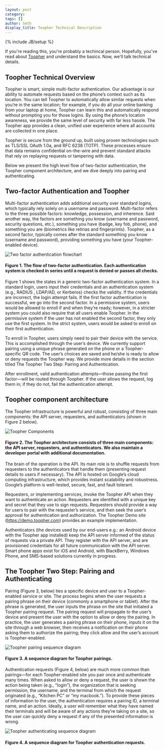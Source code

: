 ```yaml
---
layout: post
category: 
tags: []
author: Seth
display_title: Toopher Technical Description
---
```

{% include JB/setup %}

If you're reading this, you're probably a techincal person. Hopefully,
you've read about [Toopher](https://www.toopher.com/) and understand the
basics. Now, we'll talk technical details.

## Toopher Technical Overview

Toopher is smart, simple multi-factor authentication. Our advantage is
our ability to automate requests based on the phone’s context such as
its location. You can tell Toopher to automatically allow similar
requests when you’re in the same location; for example, if you do all
your online banking from your laptop at home, Toopher can learn this and
automatically respond without prompting you for those logins. By using
the phone’s location awareness, we provide the same level of security
with far less hassle. The Toopher app provides a clean, unified user
experience where all accounts are collected in one place.

Toopher is secure from the ground up, built using proven technologies
such as TLS/SSL OAuth 1.0a, and RFC 6238 (TOTP). These processes ensure
that data remains confidential on-the-wire and prevent standard attacks
that rely on replaying requests or tampering with data.

Below we present the high level flow of two-factor authentication, the
Toopher component architecture, and we dive deeply into pairing and
authenticating.

## Two-factor Authentication and Toopher

Multi-factor authentication adds additional security over standard
logins, which typically rely solely on a username and password.
Multi-factor refers to the three possible factors: knowledge,
possession, and inherence. Said another way, the factors are something
you know (username and password, security questions, etc.), something
you have (badge, key fob, phone), and something you are (biometrics like
retinas and fingerprints). Toopher, as a second factor, typically comes
after the standard something you know (username and password), providing
something you have (your Toopher-enabled device).

![Two factor authentication flowchart](http://i.imgur.com/MUP4dEZh.png)

#### Figure 1. The flow of two-factor authentication. Each authentication system is checked in series until a request is denied or passes all checks. 

Figure 1 shows the states in a generic two-factor authentication system.
In a standard login, users input their credentials and an authentication
system (e.g., RADIUS , LDAP/AD, or Kerberos) checks the validity. If the
credentials are incorrect, the login attempt fails. If the first factor
authentication is successful, we go into the second factor. In a
permissive system, users would be allowed to enroll if and when they’re
ready; however, in a stricter system you could also require that all
users enable Toopher. In the permissive system if the user has not
enabled the second factor, they only use the first system. In the strict
system, users would be asked to enroll on their first authentication. 

To enroll in Toopher, users simply need to pair their device with the
service. This is accomplished through the user’s device. We currently
support pairing using a unique phrase generated on the phone or a
Toopher-specific QR code. The user’s choices are saved and he/she is
ready to allow or deny requests the Toopher way. We provide more details
in the section titled The Toopher Two Step: Pairing and Authentication.

After enrollment, valid authentication attempts—those passing the first
factor—will be routed through Toopher. If the user allows the request,
log them in; if they do not, fail the authentication attempt.

## Toopher component architecture

The Toopher infrastructure is powerful and robust, consisting of three
main components: the API server, requesters, and authenticators (shown
in Figure 2 below). 

![Toopher Components](http://i.imgur.com/qYSn27fh.png)

#### Figure 2. The Toopher architecture consists of three main components: the API server, requesters, and authenticators. We also maintain a developer portal with additional documentation.

The brain of the operation is the API. Its main role is to shuffle
requests from requesters to the authenticators that handle them
(presenting request details to users if necessary). The API is hosted on
Google’s cloud computing infrastructure, which provides instant
scalability and robustness. Google’s platform is well-tested, secure,
fast, and fault tolerant. 

Requesters, or implementing services, invoke the Toopher API when they
want to authenticate an action. Requesters are identified with a unique
key and secret that they use to sign requests. Requesters should provide
a way for users to pair with the requester’s service, and then seek the
user’s approval for authentication and authorization. The Toopher Demo
site (https://demo.toopher.com) provides an example implementation.

Authenticators (the devices used by our end-users e.g.: an Android
device with the Toopher app installed) keep the API server informed of
the status of requests via a private API.  They register with the API
server, and are provisioned credentials for all future communication
with the API server. Smart phone apps exist for iOS and Android, with
BlackBerry, Windows Phone, and SMS-based solutions currently in
progress.

## The Toopher Two Step: Pairing and Authenticating

Pairing (Figure 3, below) ties a specific device and user to a
Toopher-enabled service or site. The process begins when the user
requests a pairing phrase on their device (commonly a smartphone or
tablet).  After the phrase is generated, the user inputs the phrase on
the site that initiated a Toopher pairing request. The pairing request
will propagate to the user’s device and present the user with the option
to allow or deny the pairing. In practice, the user generates a pairing
phrase on their phone, inputs it on the site through a web browser, then
receives a notification on their phone asking them to authorize the
pairing; they click allow and the user’s account is Toopher-enabled.

![Toopher pairing sequence diagram](http://i.imgur.com/92A1QVq.png) 

#### Figure 3. A sequence diagram for Toopher pairings.
 
Authentication requests (Figure 4, below) are much more common than
pairings—for each Toopher-enabled site you pair once and authenticate
many times. When asked to allow or deny a request, the user is shown the
action being taken (e.g., “login”), the organization that is seeking
permission, the username, and the terminal from which the request
originated (e.g., “Kitchen PC” or “my macbook.”). To provide these
pieces of information to the user, the authentication requires a pairing
ID, a terminal name, and an action. Ideally, a user will remember what
they have named their terminals and will be aware of any actions they’re
taking on a site, so the user can quickly deny a request if any of the
presented information is wrong.
 
![Toopher authenticating sequence
diagram](http://i.imgur.com/daaxxyn.png) 

#### Figure 4. A sequence diagram for Toopher authentication requests.

